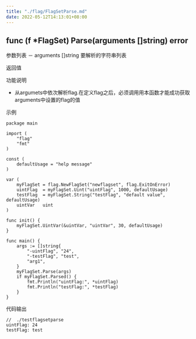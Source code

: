 ```yaml
---
title: "./flag/FlagSetParse.md"
date: 2022-05-12T14:13:01+08:00
---
```

## func (f *FlagSet) Parse(arguments []string) error

参数列表
－ arguments []string 要解析的字符串列表

返回值

功能说明
- 从argumets中依次解析flag.在定义flag之后，必须调用用本函数才能成功获取arguments中设置的flag的值 

示例
        
    package main
    
    import (
    	"flag"
    	"fmt"
    )
    
    const (
    	defaultUsage = "help message"
    )
    
    var (
    	myFlagSet = flag.NewFlagSet("newflagset", flag.ExitOnError)
    	uintFlag  = myFlagSet.Uint("uintFlag", 1000, defaultUsage)
    	testFlag  = myFlagSet.String("testFlag", "default value", defaultUsage)
    	uintVar   uint
    )
    
    func init() {
    	myFlagSet.UintVar(&uintVar, "uintVar", 30, defaultUsage)
    }
    
    func main() {
    	args := []string{
    		"-uintFlag", "24",
    		"-testFlag", "test",
    		"arg1",
    	}
    	myFlagSet.Parse(args)
    	if myFlagSet.Parsed() {
    		fmt.Println("uintFlag:", *uintFlag)
    		fmt.Println("testFlag:", *testFlag)
    	}
    }

代码输出
        
    //  ./testflagsetparse                          
    uintFlag: 24
    testFlag: test


